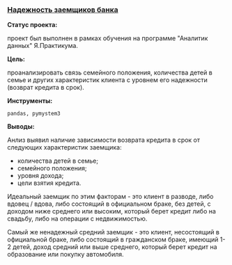 ### <a href="https://github.com/OJhonny/Data-Analyst-Yandex.Practicum-/blob/main/Reliability_of_bank's_borrowers/%D0%9D%D0%B0%D0%B4%D0%B5%D0%B6%D0%BD%D0%BE%D1%81%D1%82%D1%8C%20%D0%B7%D0%B0%D0%B5%D0%BC%D1%89%D0%B8%D0%BA%D0%BE%D0%B2%20%D0%B1%D0%B0%D0%BD%D0%BA%D0%B0.ipynb" target="blank" rel="noreferrer">Надежность заемщиков банка</a>

**Статус проекта:**

проект был выполнен в рамках обучения на программе "Аналитик данных" Я.Практикума.

**Цель:**

проанализировать связь семейного положения, количества детей в семье и других характеристик клиента с уровнем его надежности (возврат кредита в срок).

**Инструменты:**

`pandas, pymystem3`

**Выводы:**

Анлиз выявил наличие зависимости возврата кредита в срок от следующих характеристик заемщика:  
- количества детей в семье;  
- семейного положения;   
- уровня дохода;  
- цели взятия кредита.  
  
Идеальный заемщик по этим факторам - это клиент в разводе, либо вдовец / вдова, либо состоящий в официальном браке, без детей, с доходом ниже среднего или высоким, который берет кредит либо на свадьбу, либо на операции с недвижимостью.  
  
Самый же ненадежный средний заемщик - это клиент, несостоящий в официальной браке, либо состоящий в гражданском браке, имеющий 1-2 детей, доход средний или выше среднего, который берет кредит на образование или покупку автомобиля.
